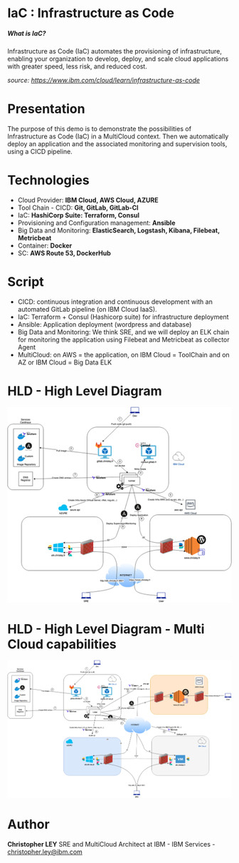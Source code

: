 # IaC : Infrastructure as Code
##### What is IaC?
Infrastructure as Code (IaC) automates the provisioning of infrastructure, enabling your organization to develop, deploy, and scale cloud applications with greater speed, less risk, and reduced cost.

*source: https://www.ibm.com/cloud/learn/infrastructure-as-code*

# Presentation
The purpose of this demo is to demonstrate the possibilities of Infrastructure as Code (IaC) in a MultiCloud context.
Then we automatically deploy an application and the associated monitoring and supervision tools, using a CICD pipeline.

# Technologies
- Cloud Provider: **IBM Cloud, AWS Cloud, AZURE**
- Tool Chain - CICD: **Git, GitLab, GitLab-CI**
- IaC: **HashiCorp Suite: Terraform, Consul**
- Provisioning and Configuration management: **Ansible**
- Big Data and Monitoring: **ElasticSearch,  Logstash, Kibana, Filebeat, Metricbeat**
- Container: **Docker**
- SC: **AWS Route 53, DockerHub**

# Script
- CICD: continuous integration and continuous development with an automated GitLab pipeline (on IBM Cloud IaaS). 
- IaC: Terraform + Consul (Hashicorp suite) for infrastructure deployment
- Ansible: Application deployment (wordpress and database) 
- Big Data and Monitoring: We think SRE, and we will deploy an ELK chain for monitoring the application using Filebeat and Metricbeat as collector Agent
- MultiCloud: on AWS = the application, on IBM Cloud = ToolChain and on AZ or IBM Cloud = Big Data ELK 

# HLD - High Level Diagram
![HLD Demo IaC](doc/user/images/HLD_demo_IaC-v2.png)

# HLD - High Level Diagram - Multi Cloud capabilities
![HLD Demo IaC MultiCloud](doc/user/images/HLD_demo_IaC-v3.png)

# Author
**Christopher LEY**
SRE and MultiCloud Architect at IBM - IBM Services - christopher.ley@ibm.com
